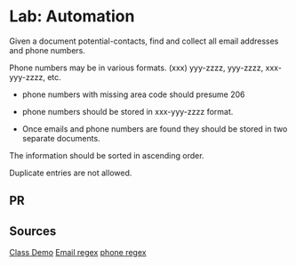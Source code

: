 # Lab: Automation

Given a document potential-contacts, find and collect all email addresses and phone numbers.<br>

Phone numbers may be in various formats.
(xxx) yyy-zzzz, yyy-zzzz, xxx-yyy-zzzz, etc.<br>

- phone numbers with missing area code should presume 206

- phone numbers should be stored in xxx-yyy-zzzz format.

- Once emails and phone numbers are found they should be stored in two separate documents.

The information should be sorted in ascending order.

Duplicate entries are not allowed.

## PR


## Sources 
[Class Demo](https://github.com/codefellows/seattle-python-401d17/tree/main/class-19/demos/ssn)
[Email regex](https://www.shellhacks.com/regex-find-email-addresses-file-grep/)
[phone regex](https://stackoverflow.com/questions/16699007/regular-expression-to-match-standard-10-digit-phone-number/16702965)